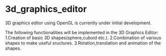 3d_graphics_editor
==================

3D graphics editor using OpenGL is currently under initial development.

The following functionalities will be implemented in the 3D Graphics Editor:
1.Creation of basic 3D shapes(sphere,cuboid etc.).
2.Combination of various shapes to make useful sructures.
3.Rotation,translation and animation of the shapes.

